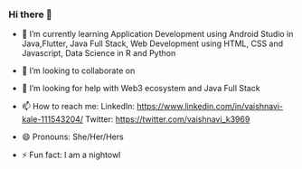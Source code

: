 ### Hi there 👋

<!--
**vaishnavi-3969/vaishnavi-3969** is a ✨ _special_ ✨ repository because its `README.md` (this file) appears on your GitHub profile.

Here are some ideas to get you started:

- 🔭 I’m currently working on 
- 🌱 I’m currently learning Application Development using Android Studio in Java, Java Full Stack, Web Development using HTML, CSS and Javascript, Data Science in R and Python
- 👯 I’m looking to collaborate on ...
- 🤔 I’m looking for help with ...
- 💬 Ask me about ...
- 📫 How to reach me: ...
- 😄 Pronouns: ...
- ⚡ Fun fact: ...
-->

<!-- - 🔭 I’m currently working on  -->
- 🌱 I’m currently learning Application Development using Android Studio in Java,Flutter, Java Full Stack, Web Development using HTML, CSS and Javascript, Data Science in R and Python
- 👯 I’m looking to collaborate on 
- 🤔 I’m looking for help with Web3 ecosystem and Java Full Stack
- 📫 How to reach me:
      LinkedIn: https://www.linkedin.com/in/vaishnavi-kale-111543204/
      Twitter: https://twitter.com/vaishnavi_k3969
    
- 😄 Pronouns: She/Her/Hers
- ⚡ Fun fact: I am a nightowl

